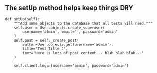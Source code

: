 ## The setUp method helps keep things DRY

    def setUp(self):
        """Add some objects to the database that all tests will need."""
        self.user = User.objects.create_superuser(
            username='admin', email='', password='admin'
        )
        self.post = self._create_post(
            author=User.objects.get(username='admin'),
            title='Test Title 1',
            text='Here is lots of post content... blah blah blah...'
        )
        
        self.client.login(username='admin', password='admin')